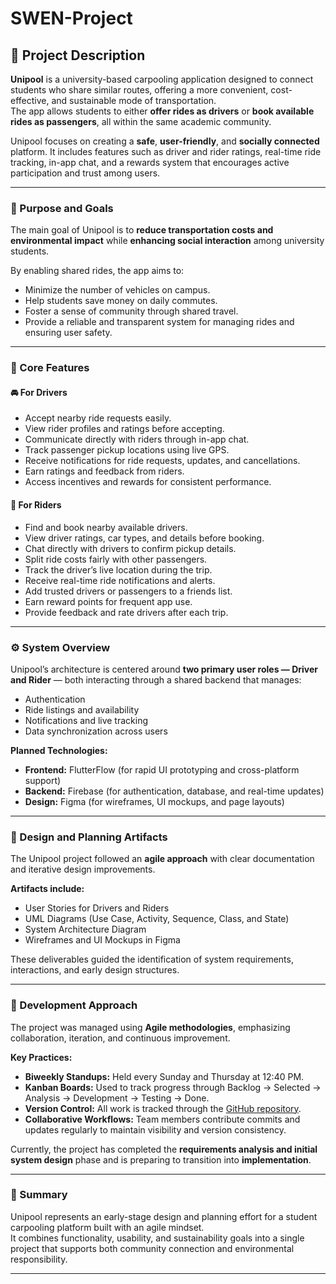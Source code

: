 # SWEN-Project
## 🧠 Project Description

**Unipool** is a university-based carpooling application designed to connect students who share similar routes, offering a more convenient, cost-effective, and sustainable mode of transportation.  
The app allows students to either **offer rides as drivers** or **book available rides as passengers**, all within the same academic community.

Unipool focuses on creating a **safe**, **user-friendly**, and **socially connected** platform. It includes features such as driver and rider ratings, real-time ride tracking, in-app chat, and a rewards system that encourages active participation and trust among users.

---

### 🎯 Purpose and Goals

The main goal of Unipool is to **reduce transportation costs and environmental impact** while **enhancing social interaction** among university students.

By enabling shared rides, the app aims to:
- Minimize the number of vehicles on campus.
- Help students save money on daily commutes.
- Foster a sense of community through shared travel.
- Provide a reliable and transparent system for managing rides and ensuring user safety.

---

### 🧩 Core Features

#### 🚘 For Drivers
- Accept nearby ride requests easily.  
- View rider profiles and ratings before accepting.  
- Communicate directly with riders through in-app chat.  
- Track passenger pickup locations using live GPS.  
- Receive notifications for ride requests, updates, and cancellations.  
- Earn ratings and feedback from riders.  
- Access incentives and rewards for consistent performance.  

#### 🧍 For Riders
- Find and book nearby available drivers.  
- View driver ratings, car types, and details before booking.  
- Chat directly with drivers to confirm pickup details.  
- Split ride costs fairly with other passengers.  
- Track the driver’s live location during the trip.  
- Receive real-time ride notifications and alerts.  
- Add trusted drivers or passengers to a friends list.  
- Earn reward points for frequent app use.  
- Provide feedback and rate drivers after each trip.  

---

### ⚙️ System Overview

Unipool’s architecture is centered around **two primary user roles — Driver and Rider** — both interacting through a shared backend that manages:
- Authentication  
- Ride listings and availability  
- Notifications and live tracking  
- Data synchronization across users  

**Planned Technologies:**
- **Frontend:** FlutterFlow (for rapid UI prototyping and cross-platform support)  
- **Backend:** Firebase (for authentication, database, and real-time updates)  
- **Design:** Figma (for wireframes, UI mockups, and page layouts)  

---

### 🧩 Design and Planning Artifacts

The Unipool project followed an **agile approach** with clear documentation and iterative design improvements.

**Artifacts include:**
- User Stories for Drivers and Riders  
- UML Diagrams (Use Case, Activity, Sequence, Class, and State)  
- System Architecture Diagram  
- Wireframes and UI Mockups in Figma  

These deliverables guided the identification of system requirements, interactions, and early design structures.

---

### 🧱 Development Approach

The project was managed using **Agile methodologies**, emphasizing collaboration, iteration, and continuous improvement.

**Key Practices:**
- **Biweekly Standups:** Held every Sunday and Thursday at 12:40 PM.  
- **Kanban Boards:** Used to track progress through Backlog → Selected → Analysis → Development → Testing → Done.  
- **Version Control:** All work is tracked through the [GitHub repository](https://github.com/hanawahban/SWEN-Project).  
- **Collaborative Workflows:** Team members contribute commits and updates regularly to maintain visibility and version consistency.  

Currently, the project has completed the **requirements analysis and initial system design** phase and is preparing to transition into **implementation**.

---


### 🧾 Summary

Unipool represents an early-stage design and planning effort for a student carpooling platform built with an agile mindset.  
It combines functionality, usability, and sustainability goals into a single project that supports both community connection and environmental responsibility.

---
